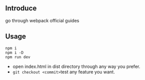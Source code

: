 ## Introduce
go through webpack official guides

## Usage

```
npm i
npm i -D
npm run dev
```

- open index.html in dist directory through any way you prefer.
- `git checkout <commit>`test any feature you want.

